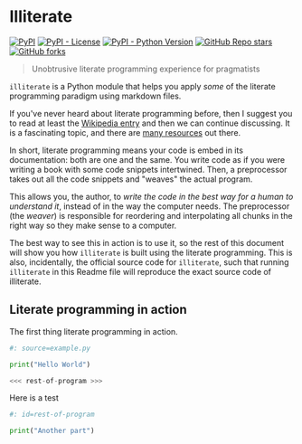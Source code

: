 # Illiterate

[<img alt="PyPI" src="https://img.shields.io/pypi/v/illiterate">](https://pypi.org/project/illiterate)
[<img alt="PyPI - License" src="https://img.shields.io/pypi/l/illiterate">](https://github.com/apiad/illiterate)
[<img alt="PyPI - Python Version" src="https://img.shields.io/pypi/pyversions/illiterate">](https://pypi.org/project/illiterate)
[<img alt="GitHub Repo stars" src="https://img.shields.io/github/stars/apiad/illiterate?style=social">](https://github.com/apiad/illiterate/stargazers)
[<img alt="GitHub forks" src="https://img.shields.io/github/forks/apiad/illiterate?style=social">](https://github.com/apiad/illiterate/network/members)

> Unobtrusive literate programming experience for pragmatists

`illiterate` is a Python module that helps you apply _some_ of the literate programming paradigm using markdown files.

If you've never heard about literate programming before, then I suggest you to read at least the
[Wikipedia entry](https://en.wikipedia.org/wiki/Literate_programming)
and then we can continue discussing.
It is a fascinating topic, and there are [many resources](http://www.literateprogramming.com) out there.

In short, literate programming means your code is embed in its documentation: both are one and the same. You write code as if you were writing a book with some code snippets intertwined. Then, a preprocessor takes out all the code snippets and "weaves" the actual program.

This allows you, the author, to _write the code in the best way for a human to understand it_, instead of in the way the computer needs. The preprocessor (the _weaver_) is responsible for reordering and interpolating all chunks in the right way so they make sense to a computer.

The best way to see this in action is to use it, so the rest of this document will show you how `illiterate` is built using the literate programming. This is also, incidentally, the official source code for `illiterate`, such that running `illiterate` in this Readme file will reproduce the exact source code of illiterate.

## Literate programming in action

The first thing literate programming in action.

```python
#: source=example.py

print("Hello World")

<<< rest-of-program >>>
```

Here is a test

```python
#: id=rest-of-program

print("Another part")
```
